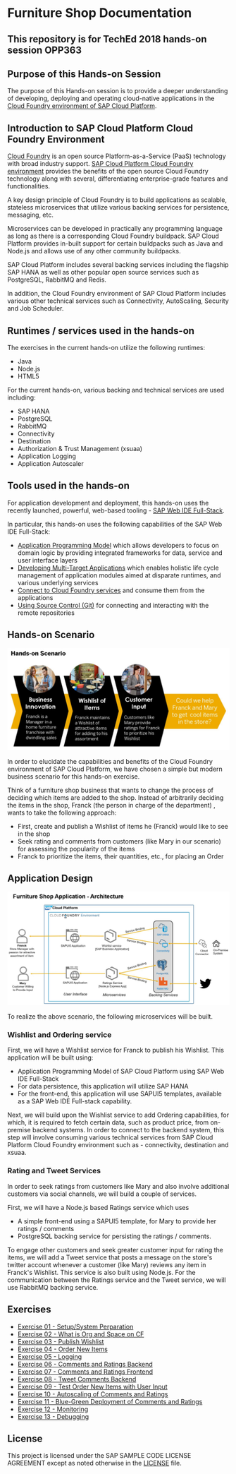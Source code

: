 # Furniture Shop Documentation
## This repository is for TechEd 2018 hands-on session OPP363
## Purpose of this Hands-on Session
The purpose of this Hands-on session is to provide a deeper understanding of developing, deploying and operating cloud-native applications in the [Cloud Foundry environment of SAP Cloud Platform](https://cloudplatform.sap.com/enterprise-paas/cloudfoundry.html).
## Introduction to SAP Cloud Platform Cloud Foundry Environment

[Cloud Foundry](https://www.cloudfoundry.org/) is an open source Platform-as-a-Service (PaaS) technology with broad industry support. [SAP Cloud Platform Cloud Foundry environment](https://help.sap.com/viewer/65de2977205c403bbc107264b8eccf4b/Cloud/en-US/ab512c3fbda248ab82c1c545bde19c78.html#9c7092c7b7ae4d49bc8ae35fdd0e0b18.html) provides the benefits of the open source Cloud Foundry technology along with several, differentiating enterprise-grade features and functionalities.

A key design principle of Cloud Foundry is to build applications as scalable, stateless microservices that utilize various backing services for persistence, messaging, etc.

Microservices can be developed in practically any programming language as long as there is a corresponding Cloud Foundry buildpack. SAP Cloud Platform provides in-built support for certain buildpacks such as Java and Node.js and allows use of any other community buildpacks.

SAP Cloud Platform includes several backing services including the flagship SAP HANA as well as other popular open source services such as PostgreSQL, RabbitMQ and Redis.

In addition, the Cloud Foundry environment of SAP Cloud Platform includes various other technical services such as Connectivity, AutoScaling, Security and Job Scheduler.

## Runtimes / services used in the hands-on
The exercises in the current hands-on utilize the following runtimes:
- Java
- Node.js
- HTML5

For the current hands-on, various backing and technical services are used including:
- SAP HANA
- PostgreSQL
- RabbitMQ
- Connectivity
- Destination
- Authorization & Trust Management (xsuaa)
- Application Logging
- Application Autoscaler

## Tools used in the hands-on
For application development and deployment, this hands-on uses the recently launched, powerful, web-based tooling - [SAP Web IDE Full-Stack](https://cloudplatform.sap.com/capabilities/technical-asset-info.SAP-Web-IDE-Full-Stack.52fdf566-8709-41ef-bfa4-2aabcd33a865.html).

In particular, this hands-on uses the following capabilities of the SAP Web IDE Full-Stack:
- [Application Programming Model](https://help.sap.com/viewer/65de2977205c403bbc107264b8eccf4b/Cloud/en-US/00823f91779d4d42aa29a498e0535cdf.html) which allows developers to focus on domain logic by providing integrated frameworks for data, service and user interface layers
- [Developing Multi-Target Applications](https://help.sap.com/viewer/825270ffffe74d9f988a0f0066ad59f0/CF/en-US/a71bf8281254489ea8be6e323199b304.html) which enables holistic life cycle management of application modules aimed at disparate runtimes, and various underlying services
- [Connect to Cloud Foundry services](https://help.sap.com/viewer/825270ffffe74d9f988a0f0066ad59f0/CF/en-US/39a1e84313ec44248aa5536142633636.html) and consume them from the applications
- [Using Source Control (Git)](https://help.sap.com/viewer/825270ffffe74d9f988a0f0066ad59f0/CF/en-US/4eddb4cfc29946f6b059306cbdfcb392.html) for connecting and interacting with the remote repositories

## Hands-on Scenario
![Hands-on scenario](/Overview/images/Hands-onScenario.JPG)

In order to elucidate the capabilities and benefits of the Cloud Foundry environment of SAP Cloud Platform, we have chosen a simple but modern business scenario for this hands-on exercise.

Think of a furniture shop business that wants to change the process of deciding which items are added to the shop. Instead of arbitrarily deciding the items in the shop, Franck (the person in charge of the department) , wants to take the following approach:
- First, create and publish a Wishlist of items he (Franck) would like to see in the shop
- Seek rating and comments from customers (like Mary in our scenario) for assessing the popularity of the items
- Franck to prioritize the items, their quantities, etc., for placing an Order

## Application Design

![Application Architecture](/Overview/images/ApplArchitecture.JPG)

To realize the above scenario, the following microservices will be built.

### Wishlist and Ordering service
First, we will have a Wishlist service for Franck to publish his Wishlist. This application will be built using:
- Application Programming Model of SAP Cloud Platform using SAP Web IDE Full-Stack
- For data persistence, this application will utilize SAP HANA
- For the front-end, this application will use SAPUI5 templates, available as a SAP Web IDE Full-stack capability.

Next, we will build upon the Wishlist service to add Ordering capabilities, for which, it is required to fetch certain data, such as product price, from on-premise backend systems. In order to connect to the backend system, this step will involve consuming various technical services from SAP Cloud Platform Cloud Foundry environment such as - connectivity, destination and xsuaa.

### Rating and Tweet Services
In order to seek ratings from customers like Mary and also involve additional customers via social channels, we will build a couple of services.

First, we will have a Node.js based Ratings service which uses
- A simple front-end using a SAPUI5 template, for Mary to provide her ratings / comments
- PostgreSQL backing service for persisting the ratings / comments.

To engage other customers and seek greater customer input for rating the items, we will add a Tweet service that posts a message on the store's twitter account whenever a customer (like Mary) reviews any item in Franck's Wishlist. This service is also built using Node.js. For the communication between the Ratings service and the Tweet service, we will use RabbitMQ backing service.


## Exercises

- [Exercise 01 - Setup/System Perparation](Exercise-01-Setup)
- [Exercise 02 - What is Org and Space on CF](Exercise-02-What-is-OrgandSpace-CF)
- [Exercise 03 - Publish Wishlist](Exercise-03-Publish-Wishlist)
- [Exercise 04 - Order New Items](Exercise-04-Order-New-Items)
- [Exercise 05 - Logging](Exercise-05-Logging)
- [Exercise 06 - Comments and Ratings Backend](Exercise-06-Comments-and-Ratings-Backend)
- [Exercise 07 - Comments and Ratings Frontend](Exercise-07-Comments-and-Ratings-Frontend)
- [Exercise 08 - Tweet Comments Backend](Exercise-08-Tweet-Comments-Backend)
- [Exercise 09 - Test Order New Items with User Input](Exercise-09-Test-Order-New-Items-with-User-Input)
- [Exercise 10 - Autoscaling of Comments and Ratings](Exercise-10-Autoscaling-of-Comments-and-Ratings)
- [Exercise 11 - Blue-Green Deployment of Comments and Ratings](Exercise-11-Blue-Green-Deployment-of-Comments-and-Ratings)
- [Exercise 12 - Monitoring](Exercise-12-Monitoring)
- [Exercise 13 - Debugging](Exercise-13-Debugging)



## License
This project is licensed under the SAP SAMPLE CODE LICENSE AGREEMENT except as noted otherwise in the [LICENSE](./LICENSE) file.
